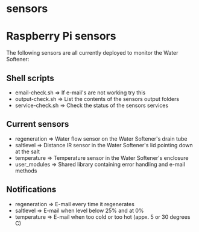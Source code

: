 # sensors

<h1>Raspberry Pi sensors</h1>

<p>The following sensors are all currently deployed to monitor the Water Softener:</p>

<h2>Shell scripts</h2>
<ul>
  <li>email-check.sh => If e-mail's are not working try this</li>
  <li>output-check.sh => List the contents of the sensors output folders</li>
  <li>service-check.sh => Check the status of the sensors services</li>
</ul>

<h2>Current sensors</h2>
<ul>
  <li>regeneration => Water flow sensor on the Water Softener's drain tube</li>
  <li>saltlevel => Distance IR sensor in the Water Softener's lid pointing down at the salt</li>
  <li>temperature => Temperature sensor in the Water Softener's enclosure</li>
  <li>user_modules => Shared library containing error handling and e-mail methods</li>
</ul>

<h2>Notifications</h2>
<ul>
  <li>regeneration => E-mail every time it regenerates</li>
  <li>saltlevel => E-mail when level below 25% and at 0%</li>
  <li>temperature => E-mail when too cold or too hot (appx. 5 or 30 degrees C)</li>
</ul>
